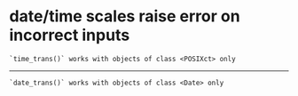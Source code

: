 # date/time scales raise error on incorrect inputs

    `time_trans()` works with objects of class <POSIXct> only

---

    `date_trans()` works with objects of class <Date> only

